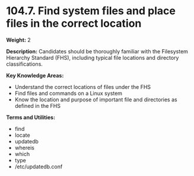 # 104.7. Find system files and place files in the correct location

**Weight:** 2

**Description:** Candidates should be thoroughly familiar with the Filesystem Hierarchy Standard \(FHS\), including typical file locations and directory classifications.

**Key Knowledge Areas:**

* Understand the correct locations of files under the FHS
* Find files and commands on a Linux system
* Know the location and purpose of important file and directories as defined in the FHS

**Terms and Utilities:**

* find
* locate
* updatedb
* whereis
* which
* type
* /etc/updatedb.conf

